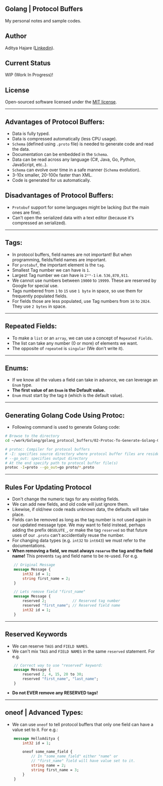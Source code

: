 ## Golang | Protocol Buffers
My personal notes and sample codes.

## Author
Aditya Hajare ([Linkedin](https://in.linkedin.com/in/aditya-hajare)).

## Current Status
WIP (Work In Progress)!

## License
Open-sourced software licensed under the [MIT license](http://opensource.org/licenses/MIT).

-----------

## Advantages of Protocol Buffers:
- Data is fully typed.
- Data is compressed automatically (less CPU usage).
- `Schema` (defined using `.proto` file) is needed to generate code and read the data.
- Documentation can be embedded in the `Schema`.
- Data can be read across any language (C#, Java, Go, Python, JavaScript, etc..).
- `Schema` can evolve over time in a safe manner (`Schema` evolution).
- 3-10x smaller, 20-100x faster than XML.
- Code is generated for us automatically.

## Disadvantages of Protocol Buffers:
- `Protobuf` support for some languages might be lacking (but the main ones are fine).
- Can't open the serialized data with a text editor (because it's compressed an serialized).

-----------

## Tags:
- In protocol buffers, field names are not important! But when programming, fields/field names are important.
- For `protobuf`, the important element is the `tag`.
- Smallest Tag number we can have is `1`.
- Largest Tag number we can have is `2²⁹-1` i.e. `536,870,911`.
- We cannot use numbers between `19000` to `19999`. These are reserved by Google for special use.
- Tags numbered from `1` to `15` use `1 byte` in space, so use them for frequently populated fields.
- For fields those are less populated, use Tag numbers from `16` to `2024`. They use `2 bytes` in space.

-----------

## Repeated Fields:
- To make a `list` or an `array`, we can use a concept of `Repeated Fields`.
- The list can take any number (0 or more) of elements we want.
- The opposite of `repeated` is `singular` (We don't write it).

-----------

## Enums:
- If we know all the values a field can take in advance, we can leverage an `Enum` type.
- **The first value of an `Enum` is the Default value.**
- `Enum` must start by the tag `0` (which is the default value).

-----------

## Generating Golang Code Using Protoc:
- Following command is used to generate Golang code:
```sh
# Browse to the directory
cd ~/work/Golang/golang_protocol_buffers/02-Protoc-To-Generate-Golang-Code

# protoc: Compiler for protocol buffers
# -I: specifies source directory where protocol buffer files are resided
# --go_out: specifies output directory
# At the end specify path to protocol buffer file(s)
protoc -I=proto --go_out=go proto/*.proto
```

-----------

## Rules For Updating Protocol
- Don't change the numeric tags for any existing fields.
- We can add new fields, and old code will just ignore them.
- Likewise, if old/new code reads unknown data, the defaults will take place.
- Fields can be removed as long as the tag number is not used again in our updated message type. We may want to field instead, perhaps adding the prefix `OBSOLUTE_`, or make the tag `reserved` so that future uses of our `.proto` can't accidentially reuse the number.
- For changing data types (e.g. `int32` to `int643`) we must refer to the documentations.
- **When removing a field, we must always `reserve` the tag and the field name!** This prevents `tag` and field name to be re-used. For e.g.
```proto
    // Original Message
    message Message {
        int32 id = 1;
        string first_name = 2;
    }

    // Lets remove field "first_name"
    message Message {
        reserved 2;            // Reserved tag number
        reserved "first_name"; // Reserved field name
        int32 id = 1;
    }
```

-----------

## Reserved Keywords
- We can reserve `TAGS` and `FIELD NAMES`.
- We can't mix `TAGS` and `FIELD NAMES` in the same `reserved` statement. For e.g.
```proto
    // Correct way to use "reserved" keyword:
    message Message {
        reserved 2, 4, 15, 20 to 30;
        reserved "first_name", "last_name";
    }
```
- **Do not EVER remove any RESERVED tags!**

-----------

## oneof | Advanced Types:
- We can use `oneof` to tell protocol buffers that only one field can have a value set to it. For e.g.:
```proto
    message HelloAditya {
        int32 id = 1;

        oneof some_name_field {
            // In "some_name_field" either "name" or
            // "first_name" field will have value set to it.
            string name = 2;
            string first_name = 3;
        }
    }
```